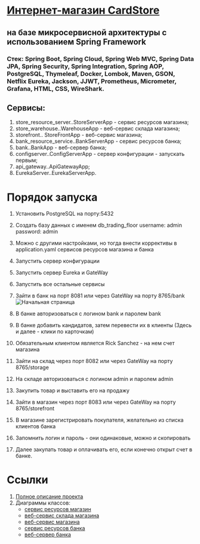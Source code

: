# [Интернет-магазин CardStore](https://drive.google.com/file/d/1hx_WERaDS9MlTZlK4y6nK1ED8fStLETA/view?usp=drive_link)  
## на базе микросервисной архитектуры с использованием Spring Framework  
### Стек: Spring Boot, Spring Cloud, Spring Web MVC, Spring Data JPA, Spring Security, Spring Integration, Spring AOP, PostgreSQL, Thymeleaf, Docker, Lombok, Maven, GSON, Netflix Eureka, Jackson, JJWT, Prometheus, Micrometer, Grafana, HTML, CSS, WireShark.

## Сервисы:  
1. store_resource_server..StoreServerApp - сервис ресурсов магазина;  
2. store_warehouse..WarehouseApp - веб-сервис склада магазина;  
3. storefront.. StoreFrontApp - веб-сервис магазина;  
4. bank_resource_service..BankServerApp - сервис ресурсов банка;  
5. bank..BankApp - веб-сервер банка;  
6. configserver..ConfigServerApp - сервер конфигурации - запускать первым;  
7. api_gateway..ApiGatewayApp;  
8. EurekaServer..EurekaServerApp.


# Порядок запуска  
1. Установить PostgreSQL на порту:5432  
2. Создать базу данных с именем db_trading_floor username: admin password: admin  
3. Можно с другими настройками, но тогда внести коррективы в application.yaml сервисов ресурсов магазина и банка  
4. Запустить сервер конфигурации  
5. Запустить сервер Eureka и GateWay  
6. Запустить все остальные сервисы  
7. Зайти в банк на порт 8081 или через GateWay на порту 8765/bank  
![Начальная страница](https://drive.google.com/file/d/1hx_WERaDS9MlTZlK4y6nK1ED8fStLETA/view?usp=drive_link)  

8. В банке авторизоваться с логином bank и паролем bank 
9. В банке добавить кандидатов, затем перевести их в клиенты (Здесь и далее - клики по карточкам)  
10. Обязательным клиентом является Rick Sanchez - на нем счет магазина  
11. Зайти на склад через порт 8082 или через GateWay на порту 8765/storage  
12. На складе авторизоваться с логином admin и паролем admin  
13. Закупить товар и выставить его на продажу  
14. Зайти в магазин через порт 8083 или через GateWay на порту 8765/storefront   
15. В магазине зарегистрировать покупателя, желательно из списка клиентов банка  
16. Запомнить логин и пароль - они одинаковые, можно и скопировать  
17. Далее закупать товар и оплачивать его, если конечно открыт счет в банке.

# Ссылки  
1. [Полное описание проекта](https://drive.google.com/file/d/1e7FoFYp3YGuEZ0-s7DPb6noMkWPOVL_Q/view?usp=drive_link)
2. Диаграммы классов:
   - [сервис ресурсов магазин](https://drive.google.com/file/d/1jURqDFh80Fh0lrKHB6NNRHmc31Re41qN/view?usp=drive_link)  
   - [веб-сервис склада магазина](https://drive.google.com/file/d/1d7X-54NRjyXNeMDuGC5A93oo1ylwRlk7/view?usp=drive_link)  
   - [веб-сервис магазина](https://drive.google.com/file/d/1jte1UOmYdhyzjmUY4FqQtA_kCkAN0dfi/view?usp=drive_link)  
   - [сервис ресурсов банка](https://drive.google.com/file/d/1cpLWTDvQFdyNK0AyTIdxJrgPl67AajL-/view?usp=drive_link)  
   - [веб-сервер банка](https://drive.google.com/file/d/1b3wJMeqix1aFLiDWX71tdXSikr6EjNmq/view?usp=drive_link)
     
